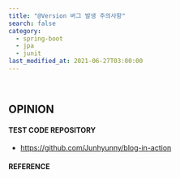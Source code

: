 ```yaml
---
title: "@Version 버그 발생 주의사항"
search: false
category:
  - spring-boot
  - jpa
  - junit
last_modified_at: 2021-06-27T03:00:00
---
```


<br>

## OPINION

#### TEST CODE REPOSITORY
- <https://github.com/Junhyunny/blog-in-action>

#### REFERENCE
